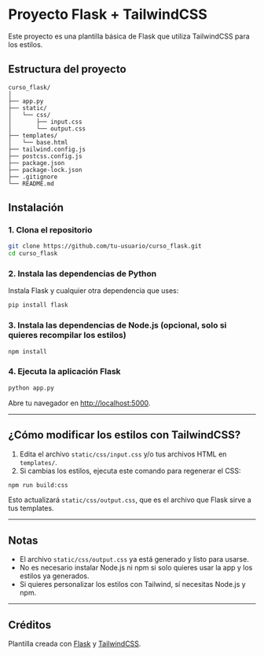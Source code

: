 # Proyecto Flask + TailwindCSS

Este proyecto es una plantilla básica de Flask que utiliza TailwindCSS para los estilos.

## Estructura del proyecto

```
curso_flask/
│
├── app.py
├── static/
│   └── css/
│       ├── input.css
│       └── output.css
├── templates/
│   └── base.html
├── tailwind.config.js
├── postcss.config.js
├── package.json
├── package-lock.json
├── .gitignore
└── README.md
```

## Instalación

### 1. Clona el repositorio

```sh
git clone https://github.com/tu-usuario/curso_flask.git
cd curso_flask
```

### 2. Instala las dependencias de Python

Instala Flask y cualquier otra dependencia que uses:

```sh
pip install flask
```

### 3. Instala las dependencias de Node.js (opcional, solo si quieres recompilar los estilos)

```sh
npm install
```

### 4. Ejecuta la aplicación Flask

```sh
python app.py
```

Abre tu navegador en [http://localhost:5000](http://localhost:5000).

---

## ¿Cómo modificar los estilos con TailwindCSS?

1. Edita el archivo `static/css/input.css` y/o tus archivos HTML en `templates/`.
2. Si cambias los estilos, ejecuta este comando para regenerar el CSS:

```sh
npm run build:css
```

Esto actualizará `static/css/output.css`, que es el archivo que Flask sirve a tus templates.

---

## Notas

- El archivo `static/css/output.css` ya está generado y listo para usarse.
- No es necesario instalar Node.js ni npm si solo quieres usar la app y los estilos ya generados.
- Si quieres personalizar los estilos con Tailwind, sí necesitas Node.js y npm.

---

## Créditos

Plantilla creada con [Flask](https://flask.palletsprojects.com/) y [TailwindCSS](https://tailwindcss.com/).
